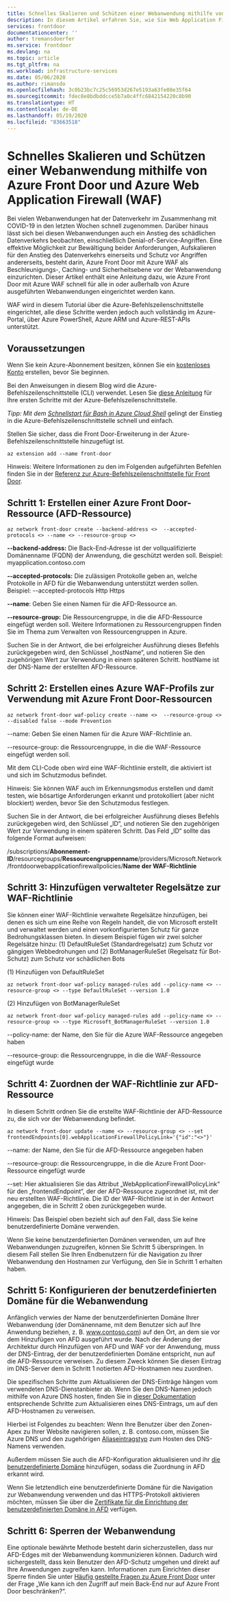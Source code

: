 ```yaml
---
title: Schnelles Skalieren und Schützen einer Webanwendung mithilfe von Azure Front Door und Azure Web Application Firewall (WAF) | Microsoft-Dokumentation
description: In diesem Artikel erfahren Sie, wie Sie Web Application Firewall mit Ihrem Azure Front Door-Dienst verwenden.
services: frontdoor
documentationcenter: ''
author: tremansdoerfer
ms.service: frontdoor
ms.devlang: na
ms.topic: article
ms.tgt_pltfrm: na
ms.workload: infrastructure-services
ms.date: 05/06/2020
ms.author: rimansdo
ms.openlocfilehash: 3c0b23bc7c25c56953d267e5193a63fe08e35f64
ms.sourcegitcommit: fdec8e8bdbddcce5b7a0c4ffc6842154220c8b90
ms.translationtype: HT
ms.contentlocale: de-DE
ms.lasthandoff: 05/19/2020
ms.locfileid: "83663518"
---
```

# <a name="quickly-scale-and-protect-a-web-application-using-azure-front-door-and-azure-web-application-firewall-waf"></a>Schnelles Skalieren und Schützen einer Webanwendung mithilfe von Azure Front Door und Azure Web Application Firewall (WAF)

Bei vielen Webanwendungen hat der Datenverkehr im Zusammenhang mit COVID-19 in den letzten Wochen schnell zugenommen. Darüber hinaus lässt sich bei diesen Webanwendungen auch ein Anstieg des schädlichen Datenverkehrs beobachten, einschließlich Denial-of-Service-Angriffen. Eine effektive Möglichkeit zur Bewältigung beider Anforderungen, Aufskalieren für den Anstieg des Datenverkehrs einerseits und Schutz vor Angriffen andererseits, besteht darin, Azure Front Door mit Azure WAF als Beschleunigungs-, Caching- und Sicherheitsebene vor der Webanwendung einzurichten. Dieser Artikel enthält eine Anleitung dazu, wie Azure Front Door mit Azure WAF schnell für alle in oder außerhalb von Azure ausgeführten Webanwendungen eingerichtet werden kann. 

WAF wird in diesem Tutorial über die Azure-Befehlszeilenschnittstelle eingerichtet, alle diese Schritte werden jedoch auch vollständig im Azure-Portal, über Azure PowerShell, Azure ARM und Azure-REST-APIs unterstützt. 

## <a name="prerequisites"></a>Voraussetzungen

Wenn Sie kein Azure-Abonnement besitzen, können Sie ein [kostenloses Konto](https://azure.microsoft.com/free/?WT.mc_id=A261C142F) erstellen, bevor Sie beginnen. 

Bei den Anweisungen in diesem Blog wird die Azure-Befehlszeilenschnittstelle (CLI) verwendet. Lesen Sie [diese Anleitung](https://docs.microsoft.com/cli/azure/get-started-with-azure-cli?view=azure-cli-latest) für Ihre ersten Schritte mit der Azure-Befehlszeilenschnittstelle.

*Tipp: Mit dem [Schnellstart für Bash in Azure Cloud Shell](https://docs.microsoft.com/azure/cloud-shell/quickstart)* gelingt der Einstieg in die Azure-Befehlszeilenschnittstelle schnell und einfach.

Stellen Sie sicher, dass die Front Door-Erweiterung in der Azure-Befehlszeilenschnittstelle hinzugefügt ist.

```azurecli-interactive 
az extension add --name front-door
```

Hinweis: Weitere Informationen zu den im Folgenden aufgeführten Befehlen finden Sie in der [Referenz zur Azure-Befehlszeilenschnittstelle für Front Door](https://docs.microsoft.com/cli/azure/ext/front-door/?view=azure-cli-latest).

## <a name="step-1-create-an-azure-front-door-afd-resource"></a>Schritt 1: Erstellen einer Azure Front Door-Ressource (AFD-Ressource)


```azurecli-interactive 
az network front-door create --backend-address <>  --accepted-protocols <> --name <> --resource-group <>
```

**--backend-address:** Die Back-End-Adresse ist der vollqualifizierte Domänenname (FQDN) der Anwendung, die geschützt werden soll. Beispiel: myapplication.contoso.com

**--accepted-protocols:** Die zulässigen Protokolle geben an, welche Protokolle in AFD für die Webanwendung unterstützt werden sollen. Beispiel: --accepted-protocols Http Https

**--name**: Geben Sie einen Namen für die AFD-Ressource an.

**--resource-group:** Die Ressourcengruppe, in die die AFD-Ressource eingefügt werden soll.  Weitere Informationen zu Ressourcengruppen finden Sie im Thema zum Verwalten von Ressourcengruppen in Azure.

Suchen Sie in der Antwort, die bei erfolgreicher Ausführung dieses Befehls zurückgegeben wird, den Schlüssel „hostName“, und notieren Sie den zugehörigen Wert zur Verwendung in einem späteren Schritt. hostName ist der DNS-Name der erstellten AFD-Ressource.

## <a name="step-2-create-an-azure-waf-profile-to-use-with-azure-front-door-resources"></a>Schritt 2: Erstellen eines Azure WAF-Profils zur Verwendung mit Azure Front Door-Ressourcen

```azurecli-interactive 
az network front-door waf-policy create --name <>  --resource-group <>  --disabled false --mode Prevention
```

--name: Geben Sie einen Namen für die Azure WAF-Richtlinie an.

--resource-group: die Ressourcengruppe, in die die WAF-Ressource eingefügt werden soll. 

Mit dem CLI-Code oben wird eine WAF-Richtlinie erstellt, die aktiviert ist und sich im Schutzmodus befindet. 

Hinweis: Sie können WAF auch im Erkennungsmodus erstellen und damit testen, wie bösartige Anforderungen erkannt und protokolliert (aber nicht blockiert) werden, bevor Sie den Schutzmodus festlegen.

Suchen Sie in der Antwort, die bei erfolgreicher Ausführung dieses Befehls zurückgegeben wird, den Schlüssel „ID“, und notieren Sie den zugehörigen Wert zur Verwendung in einem späteren Schritt. Das Feld „ID“ sollte das folgende Format aufweisen:

/subscriptions/**Abonnement-ID**/resourcegroups/**Ressourcengruppenname**/providers/Microsoft.Network/frontdoorwebapplicationfirewallpolicies/**Name der WAF-Richtlinie**

## <a name="step-3-add-managed-rulesets-to-this-waf-policy"></a>Schritt 3: Hinzufügen verwalteter Regelsätze zur WAF-Richtlinie

Sie können einer WAF-Richtlinie verwaltete Regelsätze hinzufügen, bei denen es sich um eine Reihe von Regeln handelt, die von Microsoft erstellt und verwaltet werden und einen vorkonfigurierten Schutz für ganze Bedrohungsklassen bieten. In diesem Beispiel fügen wir zwei solcher Regelsätze hinzu: (1) DefaultRuleSet (Standardregelsatz) zum Schutz vor gängigen Webbedrohungen und (2) BotManagerRuleSet (Regelsatz für Bot-Schutz) zum Schutz vor schädlichen Bots

(1) Hinzufügen von DefaultRuleSet

```azurecli-interactive 
az network front-door waf-policy managed-rules add --policy-name <> --resource-group <> --type DefaultRuleSet --version 1.0
```

(2) Hinzufügen von BotManagerRuleSet

```azurecli-interactive 
az network front-door waf-policy managed-rules add --policy-name <> --resource-group <> --type Microsoft_BotManagerRuleSet --version 1.0
```

--policy-name: der Name, den Sie für die Azure WAF-Ressource angegeben haben

--resource-group: die Ressourcengruppe, in die die WAF-Ressource eingefügt wurde

## <a name="step-4-associate-the-waf-policy-with-the-afd-resource"></a>Schritt 4: Zuordnen der WAF-Richtlinie zur AFD-Ressource

In diesem Schritt ordnen Sie die erstellte WAF-Richtlinie der AFD-Ressource zu, die sich vor der Webanwendung befindet.

```azurecli-interactive 
az network front-door update --name <> --resource-group <> --set frontendEndpoints[0].webApplicationFirewallPolicyLink='{"id":"<>"}'
```

--name: der Name, den Sie für die AFD-Ressource angegeben haben

--resource-group: die Ressourcengruppe, in die die Azure Front Door-Ressource eingefügt wurde

--set: Hier aktualisieren Sie das Attribut „WebApplicationFirewallPolicyLink“ für den „frontendEndpoint“, der der AFD-Ressource zugeordnet ist, mit der neu erstellten WAF-Richtlinie. Die ID der WAF-Richtlinie ist in der Antwort angegeben, die in Schritt 2 oben zurückgegeben wurde.

Hinweis: Das Beispiel oben bezieht sich auf den Fall, dass Sie keine benutzerdefinierte Domäne verwenden.

Wenn Sie keine benutzerdefinierten Domänen verwenden, um auf Ihre Webanwendungen zuzugreifen, können Sie Schritt 5 überspringen. In diesem Fall stellen Sie Ihren Endbenutzern für die Navigation zu Ihrer Webanwendung den Hostnamen zur Verfügung, den Sie in Schritt 1 erhalten haben.

## <a name="step-5-configure-custom-domain-for-your-web-application"></a>Schritt 5: Konfigurieren der benutzerdefinierten Domäne für die Webanwendung

Anfänglich verwies der Name der benutzerdefinierten Domäne Ihrer Webanwendung (der Domänenname, mit dem Benutzer sich auf Ihre Anwendung beziehen, z. B. www.contoso.com) auf den Ort, an dem sie vor dem Hinzufügen von AFD ausgeführt wurde. Nach der Änderung der Architektur durch Hinzufügen von AFD und WAF vor der Anwendung, muss der DNS-Eintrag, der der benutzerdefinierten Domäne entspricht, nun auf die AFD-Ressource verweisen. Zu diesem Zweck können Sie diesen Eintrag im DNS-Server dem in Schritt 1 notierten AFD-Hostnamen neu zuordnen.

Die spezifischen Schritte zum Aktualisieren der DNS-Einträge hängen vom verwendeten DNS-Dienstanbieter ab. Wenn Sie den DNS-Namen jedoch mithilfe von Azure DNS hosten, finden Sie in [dieser Dokumentation](https://docs.microsoft.com/azure/dns/dns-operations-recordsets-cli) entsprechende Schritte zum Aktualisieren eines DNS-Eintrags, um auf den AFD-Hostnamen zu verweisen. 

Hierbei ist Folgendes zu beachten: Wenn Ihre Benutzer über den Zonen-Apex zu Ihrer Website navigieren sollen, z. B. contoso.com, müssen Sie Azure DNS und den zugehörigen [Aliaseintragstyp](https://docs.microsoft.com/azure/dns/dns-alias) zum Hosten des DNS-Namens verwenden. 

Außerdem müssen Sie auch die AFD-Konfiguration aktualisieren und ihr [die benutzerdefinierte Domäne](https://docs.microsoft.com/azure/frontdoor/front-door-custom-domain) hinzufügen, sodass die Zuordnung in AFD erkannt wird.

Wenn Sie letztendlich eine benutzerdefinierte Domäne für die Navigation zur Webanwendung verwenden und das HTTPS-Protokoll aktivieren möchten, müssen Sie über die [Zertifikate für die Einrichtung der benutzerdefinierten Domäne in AFD](https://docs.microsoft.com/azure/frontdoor/front-door-custom-domain-https) verfügen. 

## <a name="step-6-lock-down-your-web-application"></a>Schritt 6: Sperren der Webanwendung

Eine optionale bewährte Methode besteht darin sicherzustellen, dass nur AFD-Edges mit der Webanwendung kommunizieren können. Dadurch wird sichergestellt, dass kein Benutzer den AFD-Schutz umgehen und direkt auf Ihre Anwendungen zugreifen kann. Informationen zum Einrichten dieser Sperre finden Sie unter [Häufig gestellte Fragen zu Azure Front Door](https://docs.microsoft.com/azure/frontdoor/front-door-faq) unter der Frage „Wie kann ich den Zugriff auf mein Back-End nur auf Azure Front Door beschränken?“.

